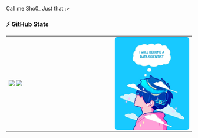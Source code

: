 Call me Sho0_
Just that :>

### :zap: GitHub Stats

<table>
<tr>
  <td width="40%">
    <img src="https://github-readme-stats.vercel.app/api?username=RC-Sho0&show_icons=true&theme=github_dark&hide=issues&hide_border=true,count_private=true" />
    <img src="https://github-readme-stats.vercel.app/api/top-langs/?username=RC-Sho0&layout=compact&show_icons=true&theme=github_dark&hide_border=true" />
   
  </td>
  <td width="30%"><img alt="gif" align="right" src="Group 1.png"/></td>
</tr>
 
<table>
